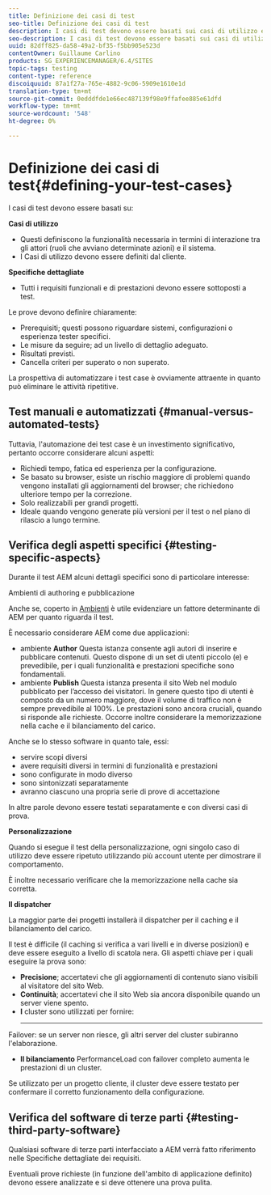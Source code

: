 ```yaml
---
title: Definizione dei casi di test
seo-title: Definizione dei casi di test
description: I casi di test devono essere basati sui casi di utilizzo e sulle specifiche dettagliate dei requisiti
seo-description: I casi di test devono essere basati sui casi di utilizzo e sulle specifiche dettagliate dei requisiti
uuid: 82dff825-da58-49a2-bf35-f5bb905e523d
contentOwner: Guillaume Carlino
products: SG_EXPERIENCEMANAGER/6.4/SITES
topic-tags: testing
content-type: reference
discoiquuid: 87a1f27a-765e-4882-9c06-5909e1610e1d
translation-type: tm+mt
source-git-commit: 0edddfde1e66ec487139f98e9ffafee885e61dfd
workflow-type: tm+mt
source-wordcount: '548'
ht-degree: 0%

---
```



# Definizione dei casi di test{#defining-your-test-cases}

I casi di test devono essere basati su:

**Casi di utilizzo**

* Questi definiscono la funzionalità necessaria in termini di interazione tra gli attori (ruoli che avviano determinate azioni) e il sistema.
* I Casi di utilizzo devono essere definiti dal cliente.

**Specifiche dettagliate**

* Tutti i requisiti funzionali e di prestazioni devono essere sottoposti a test.

Le prove devono definire chiaramente:

* Prerequisiti; questi possono riguardare sistemi, configurazioni o esperienza tester specifici.
* Le misure da seguire; ad un livello di dettaglio adeguato.
* Risultati previsti.
* Cancella criteri per superato o non superato.

La prospettiva di automatizzare i test case è ovviamente attraente in quanto può eliminare le attività ripetitive.

## Test manuali e automatizzati {#manual-versus-automated-tests}

Tuttavia, l&#39;automazione dei test case è un investimento significativo, pertanto occorre considerare alcuni aspetti:

* Richiedi tempo, fatica ed esperienza per la configurazione.
* Se basato su browser, esiste un rischio maggiore di problemi quando vengono installati gli aggiornamenti del browser; che richiedono ulteriore tempo per la correzione.
* Solo realizzabili per grandi progetti.
* Ideale quando vengono generate più versioni per il test o nel piano di rilascio a lungo termine.

## Verifica degli aspetti specifici {#testing-specific-aspects}

Durante il test AEM alcuni dettagli specifici sono di particolare interesse:

Ambienti di authoring e pubblicazione

Anche se, coperto in [Ambienti](/help/sites-developing/the-basics.md#environments) è utile evidenziare un fattore determinante di AEM per quanto riguarda il test.

È necessario considerare AEM come due applicazioni:

* ambiente **Author**
Questa istanza consente agli autori di inserire e pubblicare contenuti.
Questo dispone di un set di utenti piccolo (e) e prevedibile, per i quali funzionalità e prestazioni specifiche sono fondamentali.
* ambiente **Publish**
Questa istanza presenta il sito Web nel modulo pubblicato per l’accesso dei visitatori.
In genere questo tipo di utenti è composto da un numero maggiore, dove il volume di traffico non è sempre prevedibile al 100%. Le prestazioni sono ancora cruciali, quando si risponde alle richieste. Occorre inoltre considerare la memorizzazione nella cache e il bilanciamento del carico.

Anche se lo stesso software in quanto tale, essi:

* servire scopi diversi
* avere requisiti diversi in termini di funzionalità e prestazioni
* sono configurate in modo diverso
* sono sintonizzati separatamente
* avranno ciascuno una propria serie di prove di accettazione

In altre parole devono essere testati separatamente e con diversi casi di prova.

**Personalizzazione**

Quando si esegue il test della personalizzazione, ogni singolo caso di utilizzo deve essere ripetuto utilizzando più account utente per dimostrare il comportamento.

È inoltre necessario verificare che la memorizzazione nella cache sia corretta.

**Il dispatcher**

La maggior parte dei progetti installerà il dispatcher per il caching e il bilanciamento del carico.

Il test è difficile (il caching si verifica a vari livelli e in diverse posizioni) e deve essere eseguito a livello di scatola nera. Gli aspetti chiave per i quali eseguire la prova sono:

* **Precisione**; accertatevi che gli aggiornamenti di contenuto siano visibili al visitatore del sito Web.
* **Continuità**; accertatevi che il sito Web sia ancora disponibile quando un server viene spento.
* **I** cluster sono utilizzati per fornire:
   * ****
Failover: se un server non riesce, gli altri server del cluster subiranno l&#39;elaborazione.
   * **Il bilanciamento**
PerformanceLoad con failover completo aumenta le prestazioni di un cluster.

Se utilizzato per un progetto cliente, il cluster deve essere testato per confermare il corretto funzionamento della configurazione.

## Verifica del software di terze parti {#testing-third-party-software}

Qualsiasi software di terze parti interfacciato a AEM verrà fatto riferimento nelle Specifiche dettagliate dei requisiti.

Eventuali prove richieste (in funzione dell&#39;ambito di applicazione definito) devono essere analizzate e si deve ottenere una prova pulita.
